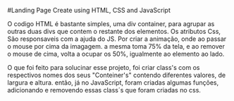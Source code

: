

#Landing Page Create using HTML, CSS and JavaScript


O codigo HTML é bastante simples, uma div container, para agrupar as outras duas divs que contem o restante dos elementos.
Os atributos Css, São responsaveis com a ajuda do JS. Por criar a animação, onde ao passar o mouse por cima da imagagem.
a mesma toma 75% da tela, e ao remover o mouse de cima, volta a ocupar os 50%, igualmente ao elemento ao lado.

O que foi feito para solucinar esse projeto, foi criar class's com os respectivos nomes dos seus "Conteiner's" contendo diferentes valores, de largura e altura.
então, já no JavaScript, foram criadas algumas funções, adicionando e removendo essas class´s que foram criadas no css.





